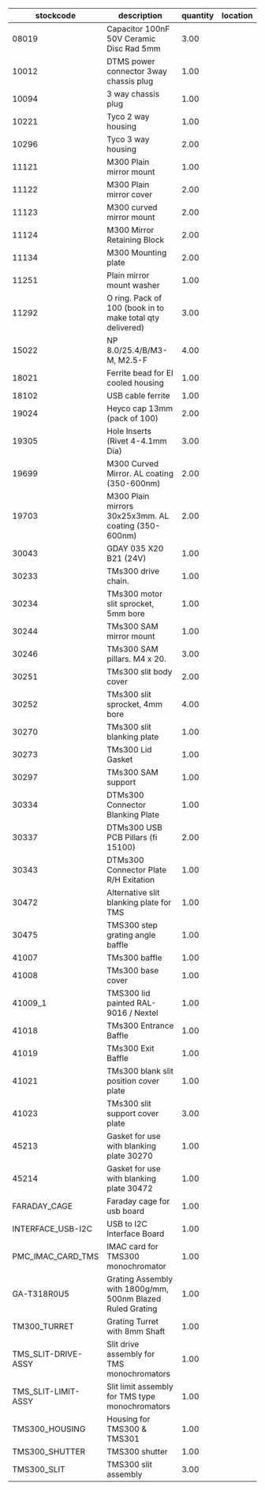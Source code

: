 |stockcode|description|quantity|location|
|---------|-----------|--------|--------|
|08019|Capacitor 100nF 50V Ceramic Disc Rad 5mm|3.00||
|10012|DTMS power connector 3way chassis plug|1.00||
|10094|3 way chassis plug|1.00||
|10221|Tyco 2 way housing|1.00||
|10296|Tyco 3 way housing|2.00||
|11121|M300 Plain mirror mount|1.00||
|11122|M300 Plain mirror cover|2.00||
|11123|M300 curved mirror mount|2.00||
|11124|M300 Mirror Retaining Block|2.00||
|11134|M300 Mounting plate|2.00||
|11251|Plain mirror mount washer|1.00||
|11292|O ring. Pack of 100 (book in to make total qty delivered)|3.00||
|15022|NP 8.0/25.4/B/M3-M, M2.5-F|4.00||
|18021|Ferrite bead for EI cooled housing|1.00||
|18102|USB cable ferrite|1.00||
|19024|Heyco cap 13mm (pack of 100)|2.00| |
|19305|Hole Inserts (Rivet 4-4.1mm Dia)|3.00| |
|19699|M300 Curved Mirror.  AL coating (350-600nm)|2.00||
|19703|M300 Plain mirrors 30x25x3mm.  AL coating (350-600nm)|2.00||
|30043|GDAY 035 X20 B21 (24V)|1.00||
|30233|TMs300 drive chain.|1.00||
|30234|TMs300 motor slit sprocket, 5mm bore|1.00||
|30244|TMs300 SAM mirror mount|1.00||
|30246|TMs300 SAM pillars. M4 x 20.|3.00| |
|30251|TMs300 slit body cover|2.00||
|30252|TMs300 slit sprocket, 4mm bore|4.00||
|30270|TMs300 slit blanking plate|1.00||
|30273|TMs300 Lid Gasket|1.00||
|30297|TMs300 SAM support|1.00||
|30334|DTMs300 Connector Blanking Plate|1.00||
|30337|DTMs300 USB PCB Pillars (fi 15100)|2.00||
|30343|DTMs300 Connector Plate R/H Exitation|1.00||
|30472|Alternative slit blanking plate for TMS|1.00||
|30475|TMS300 step grating angle baffle|1.00||
|41007|TMs300 baffle|1.00||
|41008|TMs300 base cover|1.00||
|41009_1|TMS300 lid painted RAL-9016 / Nextel|1.00||
|41018|TMs300 Entrance Baffle|1.00||
|41019|TMs300 Exit Baffle|1.00||
|41021|TMs300 blank slit position cover plate|1.00||
|41023|TMs300 slit support cover plate|3.00||
|45213|Gasket for use with blanking plate 30270|1.00||
|45214|Gasket for use with blanking plate 30472|1.00||
|FARADAY_CAGE|Faraday cage for usb board|1.00||
|INTERFACE_USB-I2C|USB to I2C Interface Board|1.00||
|PMC_IMAC_CARD_TMS|IMAC card for TMS300 monochromator|1.00||
|GA-T318R0U5|Grating Assembly with 1800g/mm, 500nm Blazed Ruled Grating|1.00||
|TM300_TURRET|Grating Turret with 8mm Shaft|1.00||
|TMS_SLIT-DRIVE-ASSY|Slit drive assembly for TMS monochromators|1.00||
|TMS_SLIT-LIMIT-ASSY|Slit limit assembly for TMS type monochromators|1.00||
|TMS300_HOUSING|Housing for TMS300 & TMS301|1.00||
|TMS300_SHUTTER|TMS300 shutter|1.00||
|TMS300_SLIT|TMS300 slit assembly|3.00||
